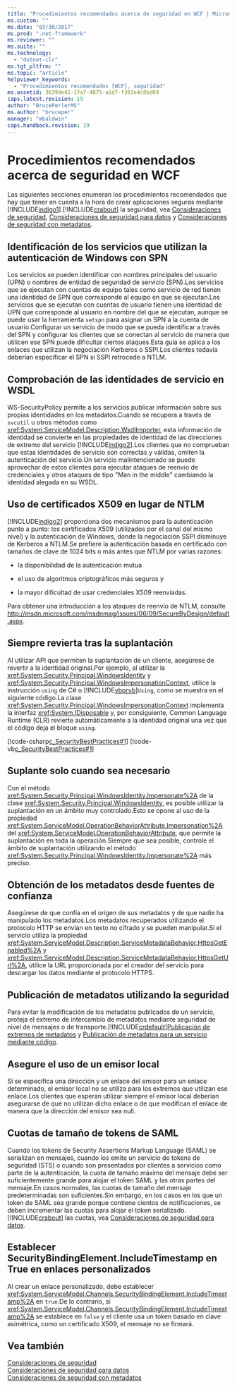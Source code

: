 ```yaml
---
title: "Procedimientos recomendados acerca de seguridad en WCF | Microsoft Docs"
ms.custom: ""
ms.date: "03/30/2017"
ms.prod: ".net-framework"
ms.reviewer: ""
ms.suite: ""
ms.technology: 
  - "dotnet-clr"
ms.tgt_pltfrm: ""
ms.topic: "article"
helpviewer_keywords: 
  - "Procedimientos recomendados [WCF], seguridad"
ms.assetid: 3639de41-1fa7-4875-a1d7-f393e4c8bd69
caps.latest.revision: 19
author: "BrucePerlerMS"
ms.author: "bruceper"
manager: "mbaldwin"
caps.handback.revision: 19
---
```

# Procedimientos recomendados acerca de seguridad en WCF
Las siguientes secciones enumeran los procedimientos recomendados que hay que tener en cuenta a la hora de crear aplicaciones seguras mediante [!INCLUDE[indigo1](../../../../includes/indigo1-md.md)].[!INCLUDE[crabout](../../../../includes/crabout-md.md)] la seguridad, vea [Consideraciones de seguridad](../../../../docs/framework/wcf/feature-details/security-considerations-in-wcf.md), [Consideraciones de seguridad para datos](../../../../docs/framework/wcf/feature-details/security-considerations-for-data.md) y [Consideraciones de seguridad con metadatos](../../../../docs/framework/wcf/feature-details/security-considerations-with-metadata.md).  
  
## Identificación de los servicios que utilizan la autenticación de Windows con SPN  
 Los servicios se pueden identificar con nombres principales del usuario \(UPN\) o nombres de entidad de seguridad de servicio \(SPN\).Los servicios que se ejecutan con cuentas de equipo tales como servicio de red tienen una identidad de SPN que corresponde al equipo en que se ejecutan.Los servicios que se ejecutan con cuentas de usuario tienen una identidad de UPN que corresponde al usuario en nombre del que se ejecutan, aunque se puede usar la herramienta `setspn` para asignar un SPN a la cuenta de usuario.Configurar un servicio de modo que se pueda identificar a través del SPN y configurar los clientes que se conectan al servicio de manera que utilicen ese SPN puede dificultar ciertos ataques.Esta guía se aplica a los enlaces que utilizan la negociación Kerberos o SSPI.Los clientes todavía deberían especificar el SPN si SSPI retrocede a NTLM.  
  
## Comprobación de las identidades de servicio en WSDL  
 WS\-SecurityPolicy permite a los servicios publicar información sobre sus propias identidades en los metadatos.Cuando se recupera a través de `svcutil` u otros métodos como <xref:System.ServiceModel.Description.WsdlImporter>, esta información de identidad se convierte en las propiedades de identidad de las direcciones de extremo del servicio [!INCLUDE[indigo2](../../../../includes/indigo2-md.md)].Los clientes que no comprueban que estas identidades de servicio son correctas y válidas, omiten la autenticación del servicio.Un servicio malintencionado se puede aprovechar de estos clientes para ejecutar ataques de reenvío de credenciales y otros ataques de tipo "Man in the middle" cambiando la identidad alegada en su WSDL.  
  
## Uso de certificados X509 en lugar de NTLM  
 [!INCLUDE[indigo2](../../../../includes/indigo2-md.md)] proporciona dos mecanismos para la autenticación punto a punto: los certificados X509 \(utilizados por el canal del mismo nivel\) y la autenticación de Windows, donde la negociación SSPI disminuye de Kerberos a NTLM.Se prefiere la autenticación basada en certificado con tamaños de clave de 1024 bits o más antes que NTLM por varias razones:  
  
-   la disponibilidad de la autenticación mutua  
  
-   el uso de algoritmos criptográficos más seguros y  
  
-   la mayor dificultad de usar credenciales X509 reenviadas.  
  
 Para obtener una introducción a los ataques de reenvío de NTLM, consulte [http:\/\/msdn.microsoft.com\/msdnmag\/issues\/06\/09\/SecureByDesign\/default.aspx](http://go.microsoft.com/fwlink/?LinkId=109571).  
  
## Siempre revierta tras la suplantación  
 Al utilizar API que permiten la suplantación de un cliente, asegúrese de revertir a la identidad original.Por ejemplo, al utilizar la <xref:System.Security.Principal.WindowsIdentity> y <xref:System.Security.Principal.WindowsImpersonationContext>, utilice la instrucción `using` de C\# o [!INCLUDE[vbprvb](../../../../includes/vbprvb-md.md)]`Using`, como se muestra en el siguiente código.La clase <xref:System.Security.Principal.WindowsImpersonationContext> implementa la interfaz <xref:System.IDisposable> y, por consiguiente, Common Language Runtime \(CLR\) revierte automáticamente a la identidad original una vez que el código deja el bloque `using`.  
  
 [!code-csharp[c_SecurityBestPractices#1](../../../../samples/snippets/csharp/VS_Snippets_CFX/c_securitybestpractices/cs/source.cs#1)]
 [!code-vb[c_SecurityBestPractices#1](../../../../samples/snippets/visualbasic/VS_Snippets_CFX/c_securitybestpractices/vb/source.vb#1)]  
  
## Suplante solo cuando sea necesario  
 Con el método <xref:System.Security.Principal.WindowsIdentity.Impersonate%2A> de la clase <xref:System.Security.Principal.WindowsIdentity>, es posible utilizar la suplantación en un ámbito muy controlado.Esto se opone al uso de la propiedad <xref:System.ServiceModel.OperationBehaviorAttribute.Impersonation%2A> del <xref:System.ServiceModel.OperationBehaviorAttribute>, que permite la suplantación en toda la operación.Siempre que sea posible, controle el ámbito de suplantación utilizando el método <xref:System.Security.Principal.WindowsIdentity.Impersonate%2A> más preciso.  
  
## Obtención de los metadatos desde fuentes de confianza  
 Asegúrese de que confía en el origen de sus metadatos y de que nadie ha manipulado los metadatos.Los metadatos recuperados utilizando el protocolo HTTP se envían en texto no cifrado y se pueden manipular.Si el servicio utiliza la propiedad <xref:System.ServiceModel.Description.ServiceMetadataBehavior.HttpsGetEnabled%2A> y <xref:System.ServiceModel.Description.ServiceMetadataBehavior.HttpsGetUrl%2A>, utilice la URL proporcionada por el creador del servicio para descargar los datos mediante el protocolo HTTPS.  
  
## Publicación de metadatos utilizando la seguridad  
 Para evitar la modificación de los metadatos publicados de un servicio, proteja el extremo de intercambio de metadatos mediante seguridad de nivel de mensajes o de transporte.[!INCLUDE[crdefault](../../../../includes/crdefault-md.md)][Publicación de extremos de metadatos](../../../../docs/framework/wcf/publishing-metadata-endpoints.md) y [Publicación de metadatos para un servicio mediante código](../../../../docs/framework/wcf/feature-details/how-to-publish-metadata-for-a-service-using-code.md).  
  
## Asegure el uso de un emisor local  
 Si se especifica una dirección y un enlace del emisor para un enlace determinado, el emisor local no se utiliza para los extremos que utilizan ese enlace.Los clientes que esperan utilizar siempre el emisor local deberían asegurarse de que no utilizan dicho enlace o de que modifican el enlace de manera que la dirección del emisor sea null.  
  
## Cuotas de tamaño de tokens de SAML  
 Cuando los tokens de Security Assertions Markup Language \(SAML\) se serializan en mensajes, cuando los emite un servicio de tokens de seguridad \(STS\) o cuando son presentados por clientes a servicios como parte de la autenticación, la cuota de tamaño máximo del mensaje debe ser suficientemente grande para alojar el token SAML y las otras partes del mensaje.En casos normales, las cuotas de tamaño del mensaje predeterminadas son suficientes.Sin embargo, en los casos en los que un token de SAML sea grande porque contiene cientos de notificaciones, se deben incrementar las cuotas para alojar el token serializado.[!INCLUDE[crabout](../../../../includes/crabout-md.md)] las cuotas, vea [Consideraciones de seguridad para datos](../../../../docs/framework/wcf/feature-details/security-considerations-for-data.md).  
  
## Establecer SecurityBindingElement.IncludeTimestamp en True en enlaces personalizados  
 Al crear un enlace personalizado, debe establecer <xref:System.ServiceModel.Channels.SecurityBindingElement.IncludeTimestamp%2A> en `true`.De lo contrario, si <xref:System.ServiceModel.Channels.SecurityBindingElement.IncludeTimestamp%2A> se establece en `false` y el cliente usa un token basado en clave asimétrica, como un certificado X509, el mensaje no se firmará.  
  
## Vea también  
 [Consideraciones de seguridad](../../../../docs/framework/wcf/feature-details/security-considerations-in-wcf.md)   
 [Consideraciones de seguridad para datos](../../../../docs/framework/wcf/feature-details/security-considerations-for-data.md)   
 [Consideraciones de seguridad con metadatos](../../../../docs/framework/wcf/feature-details/security-considerations-with-metadata.md)